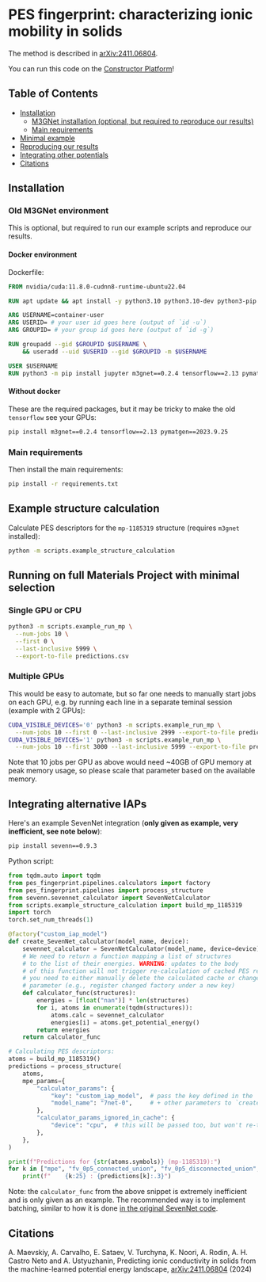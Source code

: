 # PES fingerprint: characterizing ionic mobility in solids

The method is described in [arXiv:2411.06804](https://arxiv.org/abs/2411.06804).

You can run this code on the [Constructor Platform](https://constructor.app/platform/public/project/pes_fingerprint)!

## Table of Contents
- [Installation](#installation)
    - [M3GNet installation (optional, but required to reproduce our results)](#old-m3gnet-environment)
    - [Main requirements](#main-requirements)
- [Minimal example](#example-structure-calculation)
- [Reproducing our results](#running-on-full-materials-project-with-minimal-selection)
- [Integrating other potentials](#integrating-alternative-iaps)
- [Citations](#citations)

## Installation

### Old M3GNet environment
This is optional, but required to run our example scripts and reproduce our results.

#### Docker environment
Dockerfile:
```Dockerfile
FROM nvidia/cuda:11.8.0-cudnn8-runtime-ubuntu22.04

RUN apt update && apt install -y python3.10 python3.10-dev python3-pip

ARG USERNAME=container-user
ARG USERID= # your user id goes here (output of `id -u`)
ARG GROUPID= # your group id goes here (output of `id -g`)

RUN groupadd --gid $GROUPID $USERNAME \
    && useradd --uid $USERID --gid $GROUPID -m $USERNAME

USER $USERNAME
RUN python3 -m pip install jupyter m3gnet==0.2.4 tensorflow==2.13 pymatgen==2023.9.25
```

#### Without docker
These are the required packages, but it may be tricky to make the old `tensorflow` see your GPUs:
```bash
pip install m3gnet==0.2.4 tensorflow==2.13 pymatgen==2023.9.25
```

### Main requirements
Then install the main requirements:

```bash
pip install -r requirements.txt
```

## Example structure calculation
Calculate PES descriptors for the `mp-1185319` structure (requires `m3gnet` installed):
```bash
python -m scripts.example_structure_calculation
```

## Running on full Materials Project with minimal selection

### Single GPU or CPU
```bash
python3 -m scripts.example_run_mp \
  --num-jobs 10 \
  --first 0 \
  --last-inclusive 5999 \
  --export-to-file predictions.csv
```

### Multiple GPUs
This would be easy to automate, but so far one needs to manually start jobs on each GPU,
e.g. by running each line in a separate teminal session (example with 2 GPUs):
```bash
CUDA_VISIBLE_DEVICES='0' python3 -m scripts.example_run_mp \
  --num-jobs 10 --first 0 --last-inclusive 2999 --export-to-file predictions-0-2999.csv
CUDA_VISIBLE_DEVICES='1' python3 -m scripts.example_run_mp \
  --num-jobs 10 --first 3000 --last-inclusive 5999 --export-to-file predictions-3000-5999.csv
```
Note that 10 jobs per GPU as above would need ~40GB of GPU memory at peak memory usage,
so please scale that parameter based on the available memory.

## Integrating alternative IAPs

Here's an example SevenNet integration (**only given as example, very inefficient, see note below**):
```bash
pip install sevenn==0.9.3
```

Python script:
```python
from tqdm.auto import tqdm
from pes_fingerprint.pipelines.calculators import factory
from pes_fingerprint.pipelines import process_structure
from sevenn.sevennet_calculator import SevenNetCalculator
from scripts.example_structure_calculation import build_mp_1185319
import torch
torch.set_num_threads(1)

@factory("custom_iap_model")
def create_SevenNet_calculator(model_name, device):
    sevennet_calculator = SevenNetCalculator(model_name, device=device)
    # We need to return a function mapping a list of structures
    # to the list of their energies. WARNING: updates to the body
    # of this function will not trigger re-calculation of cached PES results;
    # you need to either manually delete the calculated cache or change some
    # parameter (e.g., register changed factory under a new key)
    def calculator_func(structures):
        energies = [float("nan")] * len(structures)
        for i, atoms in enumerate(tqdm(structures)):
            atoms.calc = sevennet_calculator
            energies[i] = atoms.get_potential_energy()
        return energies
    return calculator_func

# Calculating PES descriptors:
atoms = build_mp_1185319()
predictions = process_structure(
    atoms,
    mpe_params={
        "calculator_params": {
            "key": "custom_iap_model",  # pass the key defined in the `factory` decorator
            "model_name": "7net-0",     # + other parameters to `create_SevenNet_calculator`
        },
        "calculator_params_ignored_in_cache": {
            "device": "cpu",  # this will be passed too, but won't re-trigger caching if changed
        },
    },
)

print(f"Predictions for {str(atoms.symbols)} (mp-1185319):")
for k in ["mpe", "fv_0p5_connected_union", "fv_0p5_disconnected_union", "Xi"]:
    print(f"    {k:25} : {predictions[k]:.3}")
```

Note: the `calculator_func` from the above snippet is extremely inefficient and is only given as an example. The recommended way is to implement batching, similar to how it is done [in the original SevenNet code](https://github.com/MDIL-SNU/SevenNet/blob/v0.9.3/sevenn/scripts/inference.py#L178-L239).


## Citations

A. Maevskiy, A. Carvalho, E. Sataev, V. Turchyna, K. Noori, A. Rodin, A. H. Castro Neto and A. Ustyuzhanin,
Predicting ionic conductivity in solids from the machine-learned potential energy landscape, [arXiv:2411.06804](https://arxiv.org/abs/2411.06804) (2024)
